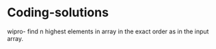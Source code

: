 # Coding-solutions
wipro- find n highest elements in array in the exact order as in the input array.
